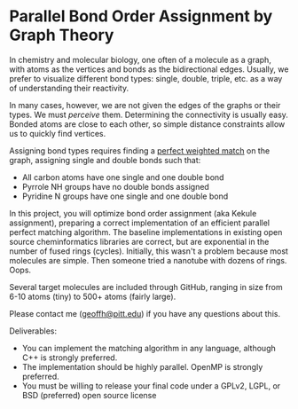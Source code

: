 # Parallel Bond Order Assignment by Graph Theory

In chemistry and molecular biology, one often of a molecule as a graph, with atoms as the vertices and bonds as the bidirectional edges. Usually, we prefer to visualize different bond types: single, double, triple, etc. as a way of understanding their reactivity.

In many cases, however, we are not given the edges of the graphs or their types. We must *perceive* them. Determining the connectivity is usually easy. Bonded atoms are close to each other, so simple distance constraints allow us to quickly find vertices.

Assigning bond types requires finding a [perfect weighted match](https://en.wikipedia.org/wiki/Matching_%28graph_theory%29) on the graph, assigning single and double bonds such that:

* All carbon atoms have one single and one double bond
* Pyrrole NH groups have no double bonds assigned
* Pyridine N groups have one single and one double bond

In this project, you will optimize bond order assignment (aka Kekule assignment), preparing a correct implementation of an efficient parallel perfect matching algorithm. The baseline implementations in existing open source cheminformatics libraries are correct, but are exponential in the number of fused rings (cycles). Initially, this wasn't a problem because most molecules are simple. Then someone tried a nanotube with dozens of rings. Oops.

Several target molecules are included through GitHub, ranging in size from 6-10 atoms (tiny) to 500+ atoms (fairly large).

Please contact me (geoffh@pitt.edu) if you have any questions about this.

Deliverables:

- You can implement the matching algorithm in any language, although C++ is strongly preferred.
- The implementation should be highly parallel. OpenMP is strongly preferred.
- You must be willing to release your final code under a GPLv2, LGPL, or BSD (preferred) open source license
